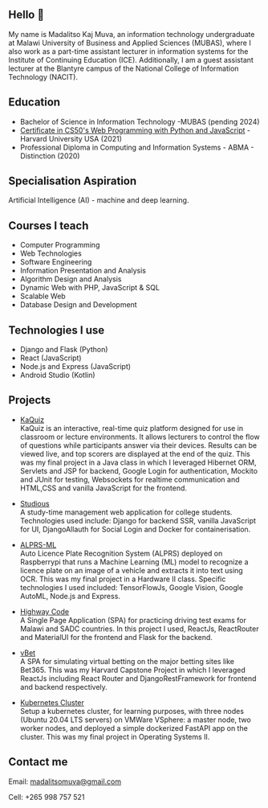 ## Hello 👋

<!--
**v2-kaj/v2-kaj** is a ✨ _special_ ✨ repository because its `README.md` (this file) appears on your GitHub profile.

Here are some ideas to get you started:

- 🔭 I’m currently working on ...
- 🌱 I’m currently learning ...
- 👯 I’m looking to collaborate on ...
- 🤔 I’m looking for help with ...
- 💬 Ask me about ...
- 📫 How to reach me: ...
- 😄 Pronouns: ...
- ⚡ Fun fact: ...
-->
My name is Madalitso Kaj Muva, an information technology undergraduate at Malawi University of Business and Applied Sciences (MUBAS), where I also work as a part-time assistant lecturer in information systems for the Institute of Continuing Education (ICE). Additionally, I am a guest assistant lecturer at the Blantyre campus of the National College of Information Technology (NACIT).

## Education
- Bachelor of Science in Information Technology -MUBAS (pending 2024)
- [Certificate in CS50's Web Programming with Python and JavaScript](https://courses.edx.org/certificates/2a15f5bba65c42e9b6ca202dc19aac07) - Harvard University USA (2021)
- Professional Diploma in Computing and Information Systems - ABMA - Distinction (2020)


## Specialisation Aspiration
Artificial Intelligence (AI) - machine and deep learning. 

## Courses I teach
- Computer Programming
- Web Technologies
- Software Engineering
- Information Presentation and Analysis
- Algorithm Design and Analysis
- Dynamic Web with PHP, JavaScript & SQL
- Scalable Web
- Database Design and Development

## Technologies I use
- Django and Flask (Python)
- React (JavaScript)
- Node.js and Express (JavaScript)
- Android Studio (Kotlin)

## Projects
- [KaQuiz](#) <br>
KaQuiz is an interactive, real-time quiz platform designed for use in classroom or lecture environments. It allows lecturers to control the flow of questions while participants answer via their devices. Results can be viewed live, and top scorers are displayed at the end of the quiz. This was my final project in a Java class in which I leveraged Hibernet ORM, Servlets and JSP for backend, Google Login for authentication, Mockito and JUnit for testing, Websockets for realtime communication and HTML,CSS and vanilla JavaScript for the frontend.

- [Studious](https://studious.pythonanywhere.com/) <br>
A study-time management web application for college students. Technologies used include: Django for backend SSR, vanilla JavaScript for UI, DjangoAllauth for Social Login and Docker for containerisation. <br>
- [ALPRS-ML](http://localhost/app/html/)<br>
Auto Licence Plate Recognition System (ALPRS) deployed on Raspberrypi that runs a Machine Learning (ML) model to recognize a licence plate on an image of a vehicle and extracts it into text using OCR. This was my final project in a Hardware II class. Specific technologies I used included: TensorFlowJs, Google Vision, Google AutoML, Node.js and Express. <br> 
- [Highway Code](https://highwaycode-fbd3e.web.app/)<br>
A Single Page Application (SPA) for practicing driving test exams for Malawi and SADC countries. In this project I used, ReactJs, ReactRouter and MaterialUI for the frontend and Flask for the backend.
- [vBet](https://youtu.be/LQJeUnLR6Hc) <br>
A SPA for simulating virtual betting on the major betting sites like Bet365. This was my Harvard Capstone Project in which I leveraged ReactJs including React Router and DjangoRestFramework for frontend and backend respectively.
- [Kubernetes Cluster]() <br>
Setup a kubernetes cluster, for learning purposes, with three nodes (Ubuntu 20.04 LTS servers) on VMWare VSphere: a master node, two worker nodes, and deployed a simple dockerized FastAPI app on the cluster. This was my final project in Operating Systems II. 

## Contact me
Email: madalitsomuva@gmail.com<br>

Cell: +265 998 757 521
